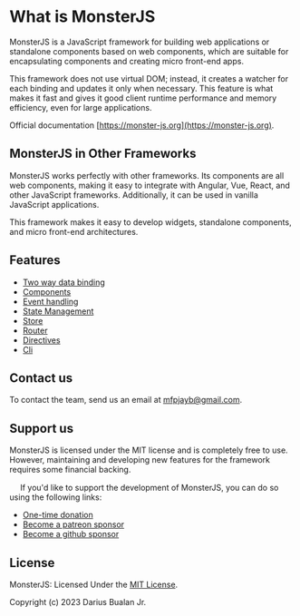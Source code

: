 # What is MonsterJS

MonsterJS is a JavaScript framework for building web applications or standalone components based on web components, which are suitable for encapsulating components and creating micro front-end apps.

This framework does not use virtual DOM; instead, it creates a watcher for each binding and updates it only when necessary. This feature is what makes it fast and gives it good client runtime performance and memory efficiency, even for large applications.

Official documentation [https://monster-js.org](https://monster-js.org).

## MonsterJS in Other Frameworks


MonsterJS works perfectly with other frameworks. Its components are all web components, making it easy to integrate with Angular, Vue, React, and other JavaScript frameworks. Additionally, it can be used in vanilla JavaScript applications.

This framework makes it easy to develop widgets, standalone components, and micro front-end architectures.

## Features
- [Two way data binding](../main-concept/data-binding#model-binding)
- [Components](../main-concept/component)
- [Event handling](../main-concept/event-handling)
- [State Management](../main-concept/component-states)
- [Store](../available-packages/store)
- [Router](../available-packages/router)
- [Directives](../main-concept/directives)
- [Cli](../cli/cli-what-is-cli)

## Contact us

To contact the team, send us an email at [mfpjayb@gmail.com](mailto:mfpjayb@gmail.com).

## Support us

MonsterJS is licensed under the MIT license and is completely free to use. However, maintaining and developing new features for the framework requires some financial backing.

<p>
<img width="15px" height="15px" style={{marginRight: "5px"}} src='https://github.githubassets.com/images/icons/emoji/heart.png'></img>
If you'd like to support the development of MonsterJS, you can do so using the following links:
</p>

- [One-time donation](https://www.paypal.com/paypalme/dariusbualan)
- [Become a patreon sponsor](https://www.patreon.com/monsterjs)
- [Become a github sponsor](https://github.com/sponsors/monster-js)

## License

MonsterJS: Licensed Under the [MIT License](https://monster-js.org/docs/license).

Copyright (c) 2023 Darius Bualan Jr.